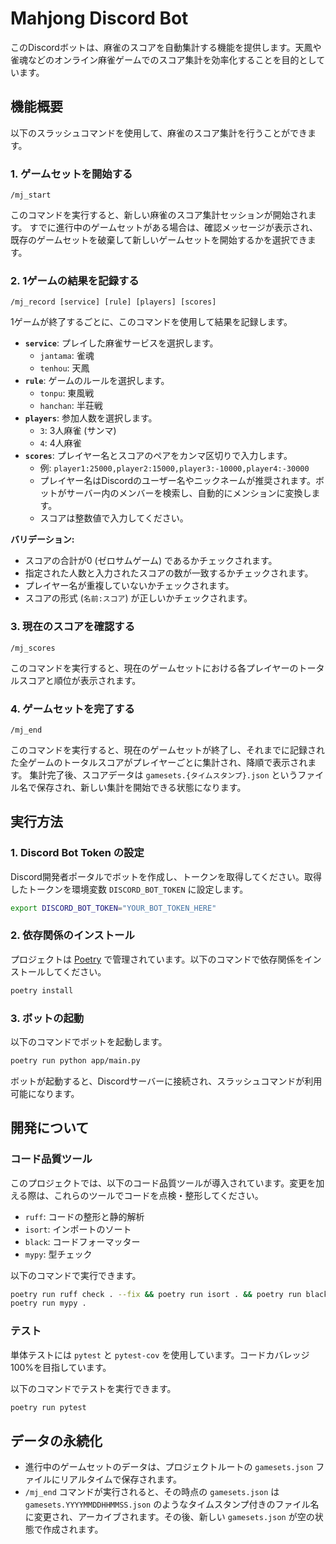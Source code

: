 # Mahjong Discord Bot

このDiscordボットは、麻雀のスコアを自動集計する機能を提供します。天鳳や雀魂などのオンライン麻雀ゲームでのスコア集計を効率化することを目的としています。

## 機能概要

以下のスラッシュコマンドを使用して、麻雀のスコア集計を行うことができます。

### 1. ゲームセットを開始する

`/mj_start`

このコマンドを実行すると、新しい麻雀のスコア集計セッションが開始されます。
すでに進行中のゲームセットがある場合は、確認メッセージが表示され、既存のゲームセットを破棄して新しいゲームセットを開始するかを選択できます。

### 2. 1ゲームの結果を記録する

`/mj_record [service] [rule] [players] [scores]`

1ゲームが終了するごとに、このコマンドを使用して結果を記録します。

*   **`service`**: プレイした麻雀サービスを選択します。
    *   `jantama`: 雀魂
    *   `tenhou`: 天鳳
*   **`rule`**: ゲームのルールを選択します。
    *   `tonpu`: 東風戦
    *   `hanchan`: 半荘戦
*   **`players`**: 参加人数を選択します。
    *   `3`: 3人麻雀 (サンマ)
    *   `4`: 4人麻雀
*   **`scores`**: プレイヤー名とスコアのペアをカンマ区切りで入力します。
    *   例: `player1:25000,player2:15000,player3:-10000,player4:-30000`
    *   プレイヤー名はDiscordのユーザー名やニックネームが推奨されます。ボットがサーバー内のメンバーを検索し、自動的にメンションに変換します。
    *   スコアは整数値で入力してください。

**バリデーション:**
*   スコアの合計が0 (ゼロサムゲーム) であるかチェックされます。
*   指定された人数と入力されたスコアの数が一致するかチェックされます。
*   プレイヤー名が重複していないかチェックされます。
*   スコアの形式 (`名前:スコア`) が正しいかチェックされます。

### 3. 現在のスコアを確認する

`/mj_scores`

このコマンドを実行すると、現在のゲームセットにおける各プレイヤーのトータルスコアと順位が表示されます。

### 4. ゲームセットを完了する

`/mj_end`

このコマンドを実行すると、現在のゲームセットが終了し、それまでに記録された全ゲームのトータルスコアがプレイヤーごとに集計され、降順で表示されます。
集計完了後、スコアデータは `gamesets.{タイムスタンプ}.json` というファイル名で保存され、新しい集計を開始できる状態になります。

## 実行方法

### 1. Discord Bot Token の設定

Discord開発者ポータルでボットを作成し、トークンを取得してください。取得したトークンを環境変数 `DISCORD_BOT_TOKEN` に設定します。

```bash
export DISCORD_BOT_TOKEN="YOUR_BOT_TOKEN_HERE"
```

### 2. 依存関係のインストール

プロジェクトは [Poetry](https://python-poetry.org/) で管理されています。以下のコマンドで依存関係をインストールしてください。

```bash
poetry install
```

### 3. ボットの起動

以下のコマンドでボットを起動します。

```bash
poetry run python app/main.py
```

ボットが起動すると、Discordサーバーに接続され、スラッシュコマンドが利用可能になります。

## 開発について

### コード品質ツール

このプロジェクトでは、以下のコード品質ツールが導入されています。変更を加える際は、これらのツールでコードを点検・整形してください。

*   `ruff`: コードの整形と静的解析
*   `isort`: インポートのソート
*   `black`: コードフォーマッター
*   `mypy`: 型チェック

以下のコマンドで実行できます。

```bash
poetry run ruff check . --fix && poetry run isort . && poetry run black .
poetry run mypy .
```

### テスト

単体テストには `pytest` と `pytest-cov` を使用しています。コードカバレッジ100%を目指しています。

以下のコマンドでテストを実行できます。

```bash
poetry run pytest
```

## データの永続化

*   進行中のゲームセットのデータは、プロジェクトルートの `gamesets.json` ファイルにリアルタイムで保存されます。
*   `/mj_end` コマンドが実行されると、その時点の `gamesets.json` は `gamesets.YYYYMMDDHHMMSS.json` のようなタイムスタンプ付きのファイル名に変更され、アーカイブされます。その後、新しい `gamesets.json` が空の状態で作成されます。
